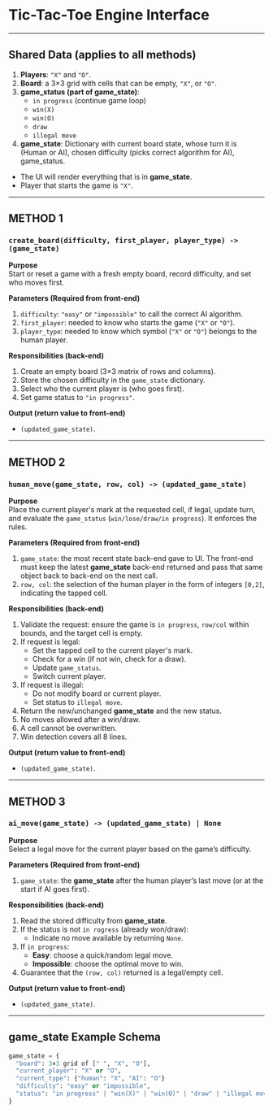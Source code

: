 # Tic-Tac-Toe Engine Interface

---

## Shared Data (applies to all methods)
1. **Players**: `"X"` and `"O"`.
2. **Board**: a 3×3 grid with cells that can be empty, `"X"`, or `"O"`.
3. **game_status (part of game_state)**:  
   - `in progress` (continue game loop)  
   - `win(X)`  
   - `win(O)`  
   - `draw`  
   - `illegal move`
4. **game_state**: Dictionary with current board state, whose turn it is (Human or AI), chosen difficulty (picks correct algorithm for AI), game_status.  

- The UI will render everything that is in **game_state**.
- Player that starts the game is `"X"`.

---

## METHOD 1  
### `create_board(difficulty, first_player, player_type) -> (game_state)`

**Purpose**  
Start or reset a game with a fresh empty board, record difficulty, and set who moves first.

**Parameters (Required from front-end)**  
1. `difficulty`: `"easy"` or `"impossible"` to call the correct AI algorithm.  
2. `first_player`: needed to know who starts the game (`"X"` or `"O"`).
3. `player_type`: needed to know which symbol (`"X"` or `"O"`) belongs to the human player.

**Responsibilities (back-end)**  
1. Create an empty board (3×3 matrix of rows and columns).  
2. Store the chosen difficulty in the `game_state` dictionary.  
3. Select who the current player is (who goes first). 
4. Set game status to `"in progress"`.  

**Output (return value to front-end)**  
- `(updated_game_state)`.

---

## METHOD 2  
### `human_move(game_state, row, col) -> (updated_game_state)`

**Purpose**  
Place the current player's mark at the requested cell, if legal, update turn, and evaluate the `game_status` (`win/lose/draw/in progress`). It enforces the rules.

**Parameters (Required from front-end)**  
1. `game_state`: the most recent state back-end gave to UI. The front-end must keep the latest **game_state** back-end returned and pass that same object back to back-end on the next call.  
2. `row, col`: the selection of the human player in the form of integers `[0,2]`, indicating the tapped cell.  

**Responsibilities (back-end)**  
1. Validate the request: ensure the game is `in progress`, `row/col` within bounds, and the target cell is empty.  
2. If request is legal:  
   - Set the tapped cell to the current player's mark.  
   - Check for a win (if not win, check for a draw).  
   - Update `game_status`.  
   - Switch current player.  
3. If request is illegal:  
   - Do not modify board or current player.  
   - Set status to `illegal move`.  
4. Return the new/unchanged **game_state** and the new status.  
5. No moves allowed after a win/draw.  
6. A cell cannot be overwritten.  
7. Win detection covers all 8 lines.  

**Output (return value to front-end)**  
- `(updated_game_state)`.

---

## METHOD 3  
### `ai_move(game_state) -> (updated_game_state) | None`

**Purpose**  
Select a legal move for the current player based on the game’s difficulty.

**Parameters (Required from front-end)**  
1. `game_state`: the **game_state** after the human player’s last move (or at the start if AI goes first).  

**Responsibilities (back-end)**  
1. Read the stored difficulty from **game_state**.  
2. If the status is not `in rogress` (already won/draw):  
   - Indicate no move available by returning `None`.  
3. If `in progress`:  
   - **Easy**: choose a quick/random legal move.  
   - **Impossible**: choose the optimal move to win.  
4. Guarantee that the `(row, col)` returned is a legal/empty cell.  

**Output (return value to front-end)**  
- `(updated_game_state)`.

---

## game_state Example Schema

```python
game_state = {
  "board": 3×3 grid of [" ", "X", "O"],
  "current_player": "X" or "O",
  "current_type": {"human": "X", "AI": "O"}
  "difficulty": "easy" or "impossible",
  "status": "in progress" | "win(X)" | "win(O)" | "draw" | "illegal move"
}
